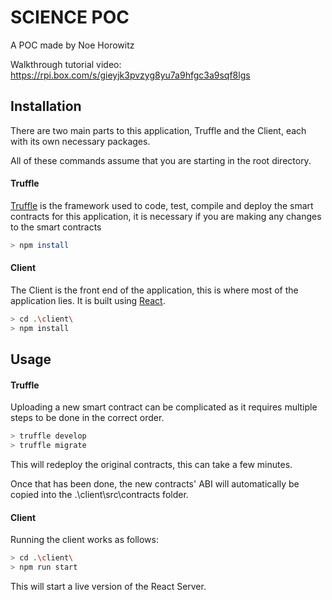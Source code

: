 # SCIENCE POC

A POC made by Noe Horowitz

Walkthrough tutorial video:
https://rpi.box.com/s/gieyjk3pvzyg8yu7a9hfgc3a9sqf8lgs

## Installation

There are two main parts to this application, Truffle and the Client, each with its own necessary packages.

All of these commands assume that you are starting in the root directory.


#### Truffle

[Truffle](https://trufflesuite.com/) is the framework used to code, test, compile and deploy the smart contracts for this application, it is necessary if you are making any changes to the smart contracts

```bash
> npm install
```

#### Client

The Client is the front end of the application, this is where most of the application lies. It is built using [React](https://reactjs.org/).

```bash
> cd .\client\
> npm install
```

## Usage

#### Truffle

Uploading a new smart contract can be complicated as it requires multiple steps to be done in the correct order.

```bash
> truffle develop
> truffle migrate
```

This will redeploy the original contracts, this can take a few minutes.

Once that has been done, the new contracts' ABI will automatically be copied into the .\client\src\contracts folder.

#### Client

Running the client works as follows:

```bash
> cd .\client\
> npm run start
```

This will start a live version of the React Server.
